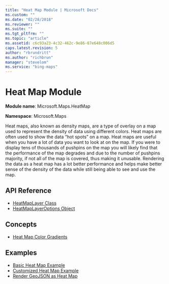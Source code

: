 ```yaml
---
title: "Heat Map Module | Microsoft Docs"
ms.custom: ""
ms.date: "02/28/2018"
ms.reviewer: ""
ms.suite: ""
ms.tgt_pltfrm: ""
ms.topic: "article"
ms.assetid: c6c93a23-4c32-462c-9e86-87e648c006d5
caps.latest.revision: 5
author: "rbrundritt"
ms.author: "richbrun"
manager: "stevelom"
ms.service: "bing-maps"
---
```

# Heat Map Module
**Module name**: Microsoft.Maps.HeatMap

**Namespace**: Microsoft.Maps 

Heat maps, also known as density maps, are a type of overlay on a map used to represent the density of data using different colors. Heat maps are often used to show the data “hot spots” on a map. Heat maps are useful when you have a lot of data you want to look at on the map. If you were to display tens of thousands of pushpins on the map you will likely find that the performance of the map degrades and due to the number of pushpins majority, if not all of the map is covered, thus making it unusable. Rendering the data as a heat map has a lot better performance and helps make better sense of the density of the data while still being able to see and use the map.

## API Reference
  * [HeatMapLayer Class](../v8-web-control/heatmaplayer-class.md)
  * [HeatMapLayerOptions Object](../v8-web-control/heatmaplayeroptions-object.md)


## Concepts
  * [Heat Map Color Gradients](../v8-web-control/heat-map-color-gradients.md)
  
## Examples
  * [Basic Heat Map Example](../v8-web-control/basic-heat-map-example.md)
  * [Customized Heat Map Example](../v8-web-control/customized-heat-map-example.md)
  * [Render GeoJSON as Heat Map](../v8-web-control/render-geojson-as-heat-map.md)
 